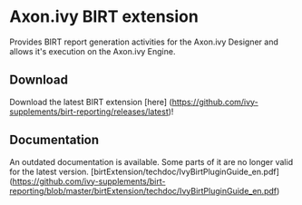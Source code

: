 # Axon.ivy BIRT extension
Provides BIRT report generation activities for the Axon.ivy Designer and allows it's execution on the Axon.ivy Engine.

## Download 
Download the latest BIRT extension [here] (https://github.com/ivy-supplements/birt-reporting/releases/latest)!

## Documentation
An outdated documentation is available. Some parts of it are no longer valid for the latest version. [birtExtension/techdoc/IvyBirtPluginGuide_en.pdf] (https://github.com/ivy-supplements/birt-reporting/blob/master/birtExtension/techdoc/IvyBirtPluginGuide_en.pdf)
